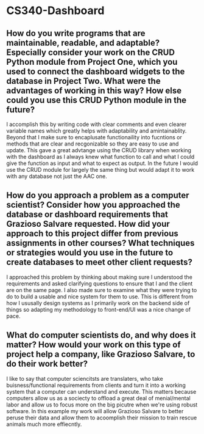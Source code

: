 # CS340-Dashboard

## How do you write programs that are maintainable, readable, and adaptable? Especially consider your work on the CRUD Python module from Project One, which you used to connect the dashboard widgets to the database in Project Two. What were the advantages of working in this way? How else could you use this CRUD Python module in the future?

I accomplish this by writing code with clear comments and even clearer variable names which greatly helps with adaptability and amintainablity. Beyond that I make sure to encaplusate functionaility into fucntions or methods that are clear and recgonizable so they are easy to use and update. This gave a great advtange using the CRUD library when working with the dashboard as I always knew what function to call and what I could give the function as input and what to expect as output. In the future I would use the CRUD module for largely the same thing but would adapt it to work with any database not just the AAC one.

## How do you approach a problem as a computer scientist? Consider how you approached the database or dashboard requirements that Grazioso Salvare requested. How did your approach to this project differ from previous assignments in other courses? What techniques or strategies would you use in the future to create databases to meet other client requests?

I approached this problem by thinking about making sure I understood the requirements and asked clarifying questions to ensure that I and the client are on the same page. I also made sure to examine what they were trying to do to build a usable and nice system for them to use. This is different from how I ususally design systems as I primarily work on the backend side of things so adapting my methodology to front-end/UI was a nice change of pace.

## What do computer scientists do, and why does it matter? How would your work on this type of project help a company, like Grazioso Salvare, to do their work better?

I like to say that computer sciencitsts are translaters, who take buisness/functional requirements from clients and turn it into a working system that a computer can understand and execute. This matters because computers allow us as a sociecty to offload a great deal of menial/mental labor and allow us to focus more on the big picutre when we're using robust software. In this example my work will allow Grazioso Salvare to better peruse their data and allow them to acoomplish their mission to train rescue animals much more effiecntly.
